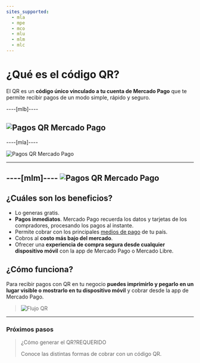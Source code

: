 ```yaml
---
sites_supported:
  - mla
  - mpe
  - mco
  - mlu
  - mlm
  - mlc
---
```



# ¿Qué es el código QR?

El QR es un **código único vinculado a tu cuenta de Mercado Pago** que te permite recibir pagos de un modo simple, rápido y seguro.

----[mlb]----

![Pagos QR Mercado Pago](/images/qr_mla2.es.png)
------------
----[mla]----

![Pagos QR Mercado Pago](/images/qr_mla2.es.png)

------------
----[mlm]----
![Pagos QR Mercado Pago](/images/qr_mla2.es.png)
------------

## ¿Cuáles son los beneficios?

* Lo generas gratis. 
* **Pagos inmediatos**. Mercado Pago recuerda los datos y tarjetas de los compradores, procesando los pagos al instante.
* Permite cobrar con los principales [medios de pago](https://www.mercadopago.com.ar/ayuda/medios-de-pago-cuotas-promociones_264) de tu país.
* Cobros al **costo más bajo del mercado**.
* Ofrecer una **experiencia de compra segura desde cualquier dispositivo móvil** con la app de Mercado Pago o Mercado Libre.

## ¿Cómo funciona?

Para recibir pagos con QR en tu negocio **puedes imprimirlo y pegarlo en un lugar visible o mostrarlo en tu dispositivo móvil** y cobrar desde la app de Mercado Pago.

> ![Flujo QR](/images/qr_flujo.es.png)

---
### Próximos pasos

<div>
<a href="https://www.mercadopago.com.ar/developers/es/guides/qr-code/general-considerations/integrations/" style="text-decoration:none;color:inherit">
<blockquote class="next-step-card next-step-card-left">
<p class="card-note-title">¿Cómo generar el QR?<span class="card-status-tag card-status-tag-required">REQUERIDO</span></p>
 <p>Conoce las distintas formas de cobrar con un código QR.</p>
</blockquote>
</a>
</div>
<br/>
<br/>
<br/>
<br/>
<br/>
<br/>
<br/>